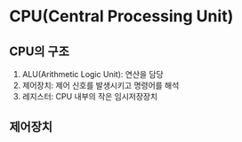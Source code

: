 # CPU(Central Processing Unit)
## CPU의 구조
1. ALU(Arithmetic Logic Unit): 연산을 담당
2. 제어장치: 제어 신호를 발생시키고 명령어를 해석
3. 레지스터: CPU 내부의 작은 임시저장장치


## 제어장치